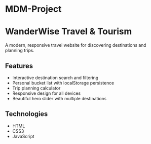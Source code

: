 # MDM-Project
# WanderWise Travel & Tourism

A modern, responsive travel website for discovering destinations and planning trips.

## Features
- Interactive destination search and filtering
- Personal bucket list with localStorage persistence
- Trip planning calculator
- Responsive design for all devices
- Beautiful hero slider with multiple destinations

## Technologies
- HTML
- CSS3
- JavaScript


